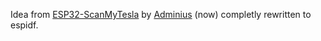 Idea from [ESP32-ScanMyTesla](https://github.com/Adminius/ESP32-ScanMyTesla) by [Adminius](https://github.com/Adminius) (now) completly rewritten to espidf.